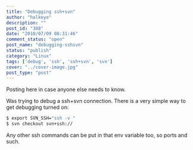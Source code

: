 ```yaml
---
title: "Debugging ssh+svn"
author: "halkeye"
description: ""
post_id: "388"
date: "2010/07/09 08:31:46"
comment_status: "open"
post_name: "debugging-sshsvn"
status: "publish"
category: "Linux"
tags: ['debug', 'ssh', 'ssh+svn', 'svn']
cover: "../cover-image.jpg"
post_type: "post"
---
```


Posting here in case anyone else needs to know.

Was trying to debug a ssh+svn connection. There is a very simple way to get debugging turned on:

```bash
$ export SVN_SSH="ssh -v "
$ svn checkout svn+ssh://
```

Any other ssh commands can be put in that env variable too, so ports and such.
